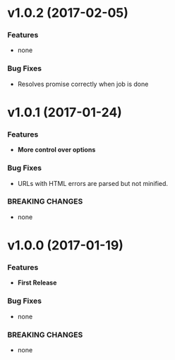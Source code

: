 #  v1.0.2 (2017-02-05)

### Features

* none

### Bug Fixes

* Resolves promise correctly when job is done


#  v1.0.1 (2017-01-24)

### Features

* **More control over options**

### Bug Fixes

* URLs with HTML errors are parsed but not minified. 

### BREAKING CHANGES

* none


#  v1.0.0 (2017-01-19)

### Features

* **First Release**

### Bug Fixes

* none

### BREAKING CHANGES

* none